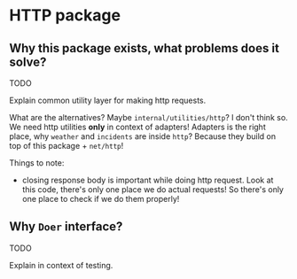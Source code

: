# HTTP package

## Why this package exists, what problems does it solve?

TODO

Explain common utility layer for making http requests.

What are the alternatives? Maybe `internal/utilities/http`? I don't think so. We need http utilities **only** in context of adapters!
Adapters is the right place, why `weather` and `incidents` are inside `http`? Because they build on top of this package + `net/http`!

Things to note:
- closing response body is important while doing http request. Look at this code, there's only one place we do actual requests! So there's only one place to check if we do them properly!

## Why `Doer` interface?

TODO

Explain in context of testing.
